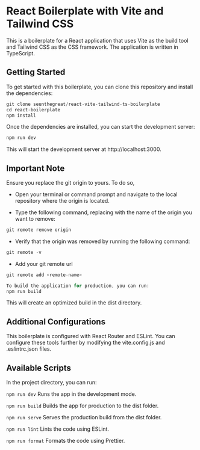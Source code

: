 # React Boilerplate with Vite and Tailwind CSS

This is a boilerplate for a React application that uses Vite as the build tool and Tailwind CSS as the CSS framework. The application is written in TypeScript.

## Getting Started

To get started with this boilerplate, you can clone this repository and install the dependencies:

```javascript
git clone seunthegreat/react-vite-tailwind-ts-boilerplate
cd react-boilerplate
npm install
```

Once the dependencies are installed, you can start the development server:

```javascript
npm run dev
```
This will start the development server at http://localhost:3000.

## Important Note

Ensure you replace the git origin to yours. To do so, 

* Open your terminal or command prompt and navigate to the local repository where the origin is located.

* Type the following command, replacing <remote-name> with the name of the origin you want to remove:

```javascript
git remote remove origin
```
* Verify that the origin was removed by running the following command: 
```javascript
git remote -v 
```
* Add your git remote url 
```javascript 
git remote add <remote-name>
```

```javascript
To build the application for production, you can run:
npm run build
```
This will create an optimized build in the dist directory.

## Additional Configurations 
This boilerplate is configured with React Router and ESLint. You can configure these tools further by modifying the vite.config.js and .eslintrc.json files.


## Available Scripts

In the project directory, you can run:

`npm run dev`
Runs the app in the development mode.

`npm run build`
Builds the app for production to the dist folder.

`npm run serve`
Serves the production build from the dist folder.

`npm run lint`
Lints the code using ESLint.

`npm run format`
Formats the code using Prettier.